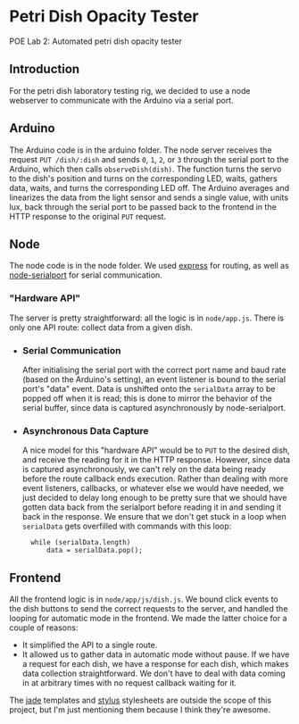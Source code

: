 Petri Dish Opacity Tester
==========

POE Lab 2: Automated petri dish opacity tester

## Introduction

For the petri dish laboratory testing rig, we decided to use a node webserver to communicate with the Arduino via a serial port.

## Arduino

The Arduino code is in the arduino folder. The node server receives the request `PUT /dish/:dish` and sends `0`, `1`, `2`, or `3` through the serial port to the Arduino, which then calls `observeDish(dish)`. The function turns the servo to the dish's position and turns on the corresponding LED, waits, gathers data, waits, and turns the corresponding LED off. The Arduino averages and linearizes the data from the light sensor and sends a single value, with units lux, back through the serial port to be passed back to the frontend in the HTTP response to the original `PUT` request.

## Node

The node code is in the node folder. We used [express](https://github.com/visionmedia/express) for routing, as well as [node-serialport](https://github.com/voodootikigod/node-serialport) for serial communication.

### "Hardware API"

The server is pretty straightforward: all the logic is in `node/app.js`. There is only one API route: collect data from a given dish.

- ### Serial Communication

	After initialising the serial port with the correct port name and baud rate (based on the Arduino's setting), an event listener is bound to the serial port's "data" event. Data is unshifted onto the `serialData` array to be popped off when it is read; this is done to mirror the behavior of the serial buffer, since data is captured asynchronously by node-serialport.

- ### Asynchronous Data Capture

	A nice model for this "hardware API" would be to `PUT` to the desired dish, and receive the reading for it in the HTTP response. However, since data is captured asynchronously, we can't rely on the data being ready before the route callback ends execution. Rather than dealing with more event listeners, callbacks, or whatever else we would have needed, we just decided to delay long enough to be pretty sure that we should have gotten data back from the serialport before reading it in and sending it back in the response. We ensure that we don't get stuck in a loop when `serialData` gets overfilled with commands with this loop:

		while (serialData.length)
			data = serialData.pop();
			
## Frontend

All the frontend logic is in `node/app/js/dish.js`. We bound click events to the dish buttons to send the correct requests to the server, and handled the looping for automatic mode in the frontend. We made the latter choice for a couple of reasons:

- It simplified the API to a single route.
- It allowed us to gather data in automatic mode without pause. If we have a request for each dish, we have a response for each dish, which makes data collection straightforward. We don't have to deal with data coming in at arbitrary times with no request callback waiting for it.

The [jade](https://github.com/visionmedia/jade) templates and [stylus](https://github.com/LearnBoost/stylus) stylesheets are outside the scope of this project, but I'm just mentioning them because I think they're awesome. 